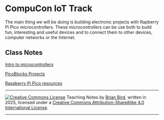 <h1>CompuCon IoT Track</h1>

The main thing we will be doing is building electronic projects with Rapberry Pi Pico microcontrollers. These microcontrollers can be use both to build fun, interesting and useful devices and to connect them to other devices, computer networks or the Internet.

## Class Notes

[Intro to microcontrollers](Notes/IntroToMicrocontrollers.html)

[PicoBlocks Projects](Notes/PicoBlocksProjects.html)

[Raspberry Pi Pico resources](RapberryPiPicoReferences.html)



------

[![Creative Commons License](https://i.creativecommons.org/l/by-sa/4.0/88x31.png)](http://creativecommons.org/licenses/by-sa/4.0/) Teaching Notes by [Brian Bird](https://profbird.dev), written in <time>2025</time>, licensed under a [Creative Commons Attribution-ShareAlike 4.0 International License](http://creativecommons.org/licenses/by-sa/4.0/). 

------------



